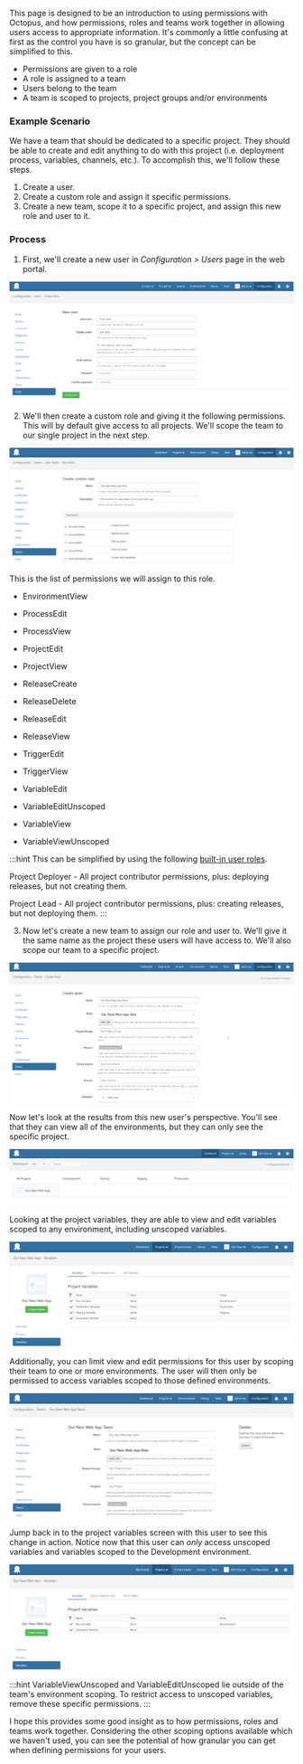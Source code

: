 This page is designed to be an introduction to using permissions with Octopus, and how permissions, roles and teams work together in allowing users access to appropriate information. It's commonly a little confusing at first as the control you have is so granular, but the concept can be simplified to this.

- Permissions are given to a role
- A role is assigned to a team
- Users belong to the team
- A team is scoped to projects, project groups and/or environments

### Example Scenario

We have a team that should be dedicated to a specific project. They should be able to create and edit anything to do with this project (i.e. deployment process, variables, channels, etc.). To accomplish this, we'll follow these steps.

1. Create a user.
2. Create a custom role and assign it specific permissions.
3. Create a new team, scope it to a specific project, and assign this new role and user to it.

### Process

1. First, we'll create a new user in *Configuration > Users* page in the web portal.

![Adding a new user](new_user.png)

2. We'll then create a custom role and giving it the following permissions. This will by default give access to all projects. We'll scope the team to our single project in the next step.

![Adding a new role](new_role.png)

This is the list of permissions we will assign to this role.

- EnvironmentView

- ProcessEdit

- ProcessView

- ProjectEdit

- ProjectView

- ReleaseCreate

- ReleaseDelete

- ReleaseEdit

- ReleaseView

- TriggerEdit

- TriggerView

- VariableEdit

- VariableEditUnscoped

- VariableView

- VariableViewUnscoped

:::hint
This can be simplified by using the following [built-in user roles](https://octopus.com/docs/administration/managing-users-and-teams/user-roles).

Project Deployer - All project contributor permissions, plus: deploying releases, but not creating them.

Project Lead - All project contributor permissions, plus: creating releases, but not deploying them.
:::

3. Now let's create a new team to assign our role and user to. We'll give it the same name as the project these users will have access to. We'll also scope our team to a specific project.

![Adding a new team](new_team.png)

Now let's look at the results from this new user's perspective. You'll see that they can view all of the environments, but they can only see the specific project.

![Developer's perspective](Developer_dashboard.png)

Looking at the project variables, they are able to view and edit variables scoped to any environment, including unscoped variables.

![Project variables](Project_Variables.png)

Additionally, you can limit view and edit permissions for this user by scoping their team to one or more environments. The user will then only be permissed to access variables scoped to those defined environments.

![Scoping team to environment](Team_Environment_Scope.png)

Jump back in to the project variables screen with this user to see this change in action. Notice now that this user can *only* access unscoped variables and variables scoped to the Development environment.

![Project variables scoped](Project_Variables_Scoped.png)

:::hint
VariableViewUnscoped and VariableEditUnscoped lie outside of the team's environment scoping. To restrict access to unscoped variables, remove these specific permissions.
:::

I hope this provides some good insight as to how permissions, roles and teams work together. Considering the other scoping options available which we haven't used, you can see the potential of how granular you can get when defining permissions for your users.
